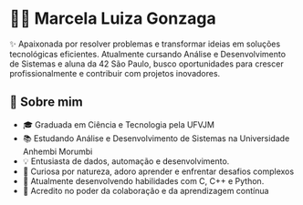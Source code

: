 # 👩‍💻 Marcela Luiza Gonzaga

✨ Apaixonada por resolver problemas e transformar ideias em soluções tecnológicas eficientes. Atualmente cursando Análise e Desenvolvimento de Sistemas e aluna da 42 São Paulo, busco oportunidades para crescer profissionalmente e contribuir com projetos inovadores.

## 🚀 Sobre mim

- 🎓 Graduada em Ciência e Tecnologia pela UFVJM  
- 📚 Estudando Análise e Desenvolvimento de Sistemas na Universidade Anhembi Morumbi  
- 💡 Entusiasta de dados, automação e desenvolvimento.  
- 🧠 Curiosa por natureza, adoro aprender e enfrentar desafios complexos  
- 🌱 Atualmente desenvolvendo habilidades com C, C++ e Python.
- 🤝 Acredito no poder da colaboração e da aprendizagem contínua  
